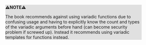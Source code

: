 <div style="margin:2em; background-color: #e0e0e0;">

<strong>⚠️NOTE️️️⚠️</strong>

The book recommends against using variadic functions due to confusing usage and having to explicitly know the count and types of the variadic arguments before hand (can become security problem if screwed up). Instead it recommends using variadic templates for functions instead.
</div>

